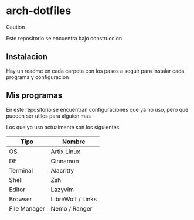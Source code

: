 # arch-dotfiles

> [!CAUTION]
> Este repositorio se encuentra bajo construccion

## Instalacion

Hay un readme en cada carpeta con los pasos a seguir para instalar cada programa y configuracion

## Mis programas

En este repositorio se encuentran configuraciones que ya no uso, pero que pueden ser utiles para alguien mas

Los que yo uso actualmente son los siguientes:

| Tipo | Nombre |
| --- | --- |
| OS | Artix Linux |
| DE | Cinnamon |
| Terminal | Alacritty |
| Shell | Zsh |
| Editor | Lazyvim |
| Browser | LibreWolf / Links |
| File Manager | Nemo / Ranger |


